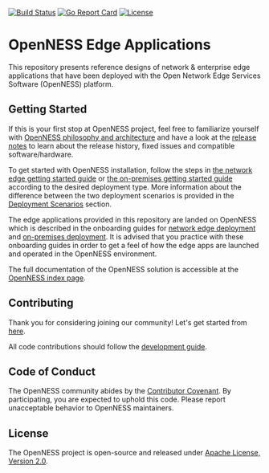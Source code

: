 [![Build Status](https://travis-ci.com/open-ness/edgeapps.svg?branch=master)](https://travis-ci.com/open-ness/edgeapps)
[![Go Report Card](https://goreportcard.com/badge/github.com/open-ness/edgeapps)](https://goreportcard.com/report/github.com/open-ness/edgeapps)
[![License](https://img.shields.io/badge/License-Apache%202.0-blue.svg)](LICENSE)

# OpenNESS Edge Applications
This repository presents reference designs of network & enterprise edge applications that have been deployed with the Open Network Edge Services Software (OpenNESS) platform.

## Getting Started

If this is your first stop at OpenNESS project, feel free to familiarize yourself with [OpenNESS philosophy and architecture](https://github.com/open-ness/specs/blob/master/doc/architecture.md) and have a look at the [release notes](https://github.com/open-ness/specs/blob/master/openness_releasenotes.md) to learn about the release history, fixed issues and compatible software/hardware.

To get started with OpenNESS installation, follow the steps in [the network edge getting started guide](https://github.com/open-ness/specs/blob/master/doc/getting-started/network-edge/controller-edge-node-setup.md) or [the on-premises getting started guide](https://github.com/open-ness/specs/blob/master/doc/getting-started/on-premises/controller-edge-node-setup.md) according to the desired deployment type. More information about the difference between the two deployment scenarios is provided in the [Deployment Scenarios](https://github.com/open-ness/specs/blob/master/doc/architecture.md#deployment-scenarios) section.

The edge applications provided in this repository are landed on OpenNESS which is described in the onboarding guides for [network edge deployment](https://github.com/open-ness/specs/blob/master/doc/applications-onboard/network-edge-applications-onboarding.md) and [on-premises deployment](https://github.com/open-ness/specs/blob/master/doc/applications-onboard/on-premises-applications-onboarding.md). It is advised that you practice with these onboarding guides in order to get a feel of how the edge apps are launched and operated in the OpenNESS environment.

The full documentation of the OpenNESS solution is accessible at the [OpenNESS index page](https://github.com/open-ness/specs/blob/master/README.md).


## Contributing
Thank you for considering joining our community! Let's get started from [here](CONTRIBUTING.md).

All code contributions should follow the [development guide](DEVELOPING.md).

## Code of Conduct
The OpenNESS community abides by the [Contributor Covenant](CODE_OF_CONDUCT.md). By participating, you are expected to uphold this code. Please report unacceptable behavior to OpenNESS maintainers.

## License
The OpenNESS project is open-source and released under [Apache License, Version 2.0](LICENSE).
